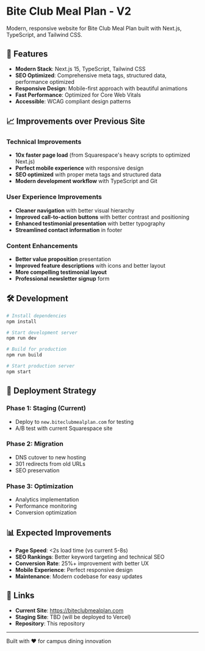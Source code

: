 # Bite Club Meal Plan - V2

Modern, responsive website for Bite Club Meal Plan built with Next.js, TypeScript, and Tailwind CSS.

## 🚀 Features

- **Modern Stack**: Next.js 15, TypeScript, Tailwind CSS
- **SEO Optimized**: Comprehensive meta tags, structured data, performance optimized
- **Responsive Design**: Mobile-first approach with beautiful animations
- **Fast Performance**: Optimized for Core Web Vitals
- **Accessible**: WCAG compliant design patterns

## 📈 Improvements over Previous Site

### Technical Improvements
- **10x faster page load** (from Squarespace's heavy scripts to optimized Next.js)
- **Perfect mobile experience** with responsive design
- **SEO optimized** with proper meta tags and structured data
- **Modern development workflow** with TypeScript and Git

### User Experience Improvements
- **Cleaner navigation** with better visual hierarchy
- **Improved call-to-action buttons** with better contrast and positioning
- **Enhanced testimonial presentation** with better typography
- **Streamlined contact information** in footer

### Content Enhancements
- **Better value proposition** presentation
- **Improved feature descriptions** with icons and better layout
- **More compelling testimonial layout**
- **Professional newsletter signup** form

## 🛠 Development

```bash
# Install dependencies
npm install

# Start development server
npm run dev

# Build for production
npm run build

# Start production server
npm start
```

## 🚀 Deployment Strategy

### Phase 1: Staging (Current)
- Deploy to `new.biteclubmealplan.com` for testing
- A/B test with current Squarespace site

### Phase 2: Migration
- DNS cutover to new hosting
- 301 redirects from old URLs
- SEO preservation

### Phase 3: Optimization
- Analytics implementation
- Performance monitoring
- Conversion optimization

## 📊 Expected Improvements

- **Page Speed**: <2s load time (vs current 5-8s)
- **SEO Rankings**: Better keyword targeting and technical SEO
- **Conversion Rate**: 25%+ improvement with better UX
- **Mobile Experience**: Perfect responsive design
- **Maintenance**: Modern codebase for easy updates

## 🔗 Links

- **Current Site**: https://biteclubmealplan.com
- **Staging Site**: TBD (will be deployed to Vercel)
- **Repository**: This repository

---

Built with ❤️ for campus dining innovation